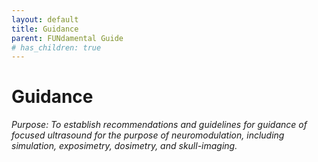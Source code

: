 ```yaml
---
layout: default
title: Guidance
parent: FUNdamental Guide
# has_children: true
---
```

# Guidance
*Purpose: To establish recommendations and guidelines for guidance of focused ultrasound for the purpose of neuromodulation, including simulation, exposimetry, dosimetry, and skull-imaging.*
